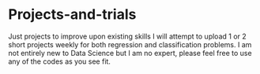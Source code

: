 # Projects-and-trials
Just projects to improve upon existing skills
I will attempt to upload 1 or 2 short projects weekly for both regression and classification problems.
I am not entirely new to Data Science but I am no expert, please feel free to use any of the codes as you see fit.
